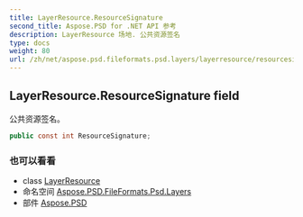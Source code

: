 ```yaml
---
title: LayerResource.ResourceSignature
second_title: Aspose.PSD for .NET API 参考
description: LayerResource 场地. 公共资源签名
type: docs
weight: 80
url: /zh/net/aspose.psd.fileformats.psd.layers/layerresource/resourcesignature/
---
```

## LayerResource.ResourceSignature field

公共资源签名。

```csharp
public const int ResourceSignature;
```

### 也可以看看

* class [LayerResource](../)
* 命名空间 [Aspose.PSD.FileFormats.Psd.Layers](../../layerresource/)
* 部件 [Aspose.PSD](../../../)


